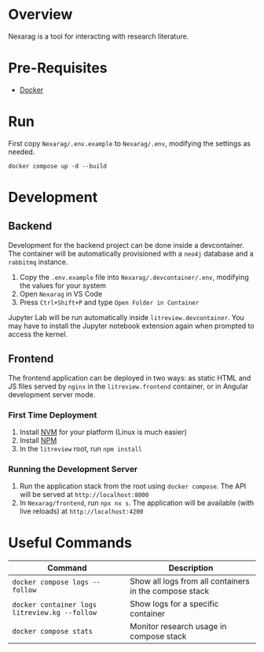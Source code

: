 # Overview
Nexarag is a tool for interacting with research literature.

# Pre-Requisites
- [Docker](https://docs.docker.com/engine/install/)

# Run
First copy `Nexarag/.env.example` to `Nexarag/.env`, modifying the settings as needed.

```
docker compose up -d --build
```

# Development
## Backend
Development for the backend project can be done inside a devcontainer. The container will be automatically provisioned with a `neo4j` database and a `rabbitmq` instance. 

1. Copy the `.env.example` file into `Nexarag/.devcontainer/.env`, modifying the values for your system
2. Open `Nexarag` in VS Code
3. Press `Ctrl+Shift+P` and type `Open Folder in Container`

Jupyter Lab will be run automatically inside `litreview.devcontainer`. You may have to install the Jupyter notebook extension again when prompted to access the kernel. 

## Frontend
The frontend application can be deployed in two ways: as static HTML and JS files served by `nginx` in the `litreview.frontend` container, or in Angular development server mode.

### First Time Deployment
1. Install [NVM](https://github.com/nvm-sh/nvm) for your platform (Linux is much easier)
2. Install [NPM](https://docs.npmjs.com/downloading-and-installing-node-js-and-npm)
3. In the `litreview` root, run `npm install`

### Running the Development Server
1. Run the application stack from the root using `docker compose`. The API will be served at `http://localhost:8000`
2. In `Nexarag/frontend`, run `npx nx s`. The application will be available (with live reloads) at `http://localhost:4200`

# Useful Commands
|Command|Description|
|-|-|
|`docker compose logs --follow` | Show all logs from all containers in the compose stack|
|`docker container logs litreview.kg --follow` | Show logs for a specific container|
|`docker compose stats` | Monitor research usage in compose stack |

